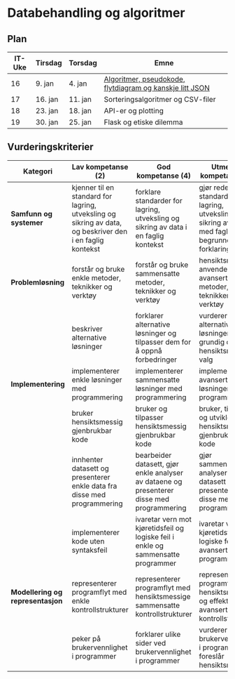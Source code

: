 # Databehandling og algoritmer

## Plan

| IT-Uke | Tirsdag | Torsdag | Emne                                        |
| ------ | ------- | ------- | ------------------------------------------- |
| 16     | 9. jan  | 4. jan  | [Algoritmer, pseudokode, flytdiagram og kanskje litt JSON](./algoritmer-pseudokode-og-flytdiagram.md.md) |
| 17     | 16. jan | 11. jan | Sorteringsalgoritmer og CSV-filer           |
| 18     | 23. jan | 18. jan | API-er og plotting                          |
| 19     | 30. jan | 25. jan | Flask og etiske dilemma                     |

## Vurderingskriterier


| Kategori                          | Lav kompetanse (2)                                                                                        | God kompetanse (4)                                                                         | Utmerket kompetanse (6)                                                                                      |
| --------------------------------- | --------------------------------------------------------------------------------------------------------- | ------------------------------------------------------------------------------------------ | ------------------------------------------------------------------------------------------------------------ |
| **Samfunn og systemer**           | kjenner til en standard for lagring, utveksling og sikring av data, og beskriver den i en faglig kontekst | forklare standarder for lagring, utveksling og sikring av data i en faglig kontekst        | gjør rede for standarder for lagring, utveksling og sikring av data med faglige begrunnelser og forklaringer |
| **Problemløsning**                | forstår og bruke enkle metoder, teknikker og verktøy                                                      | forstår og bruke sammensatte metoder, teknikker og verktøy                                 | hensiktsmessig anvende avanserte metoder, teknikker og verktøy                                               |
|                                   | beskriver alternative løsninger                                                                           | forklarer alternative løsninger og tilpasser dem for å oppnå forbedringer                  | vurderer alternative løsninger grundig og gjør hensiktsmessige valg                                          |
| **Implementering**                | implementerer enkle løsninger med programmering                                                           | implementerer sammensatte løsninger med programmering                                      | implementerer avanserte løsninger med programmering                                                          |
|                                   | bruker hensiktsmessig gjenbrukbar kode                                                                    | bruker og tilpasser hensiktsmessig gjenbrukbar kode                                        | bruker, tilpasser og utvikler hensiktsmessig gjenbrukbar kode                                                |
|                                   | innhenter datasett og presenterer enkle data fra disse med programmering                                  | bearbeider datasett, gjør enkle analyser av dataene og presenterer disse med programmering | gjør sammensatte analyser av datasett og presenterer disse med programmering                                 |
|                                   | implementerer kode uten syntaksfeil                                                                       | ivaretar vern mot kjøretidsfeil og logiske feil i enkle og sammensatte programmer          | ivaretar vern mot kjøretidsfeil og logiske feil i avanserte programmer                                       |
| **Modellering og representasjon** | representerer programflyt med enkle kontrollstrukturer                                                    | representerer programflyt med hensiktsmessige sammensatte kontrollstrukturer               | representerer programflyt med hensiktsmessige og effektive avanserte kontrollstrukturer                      |
|                                   | peker på brukervennlighet i programmer                                                                    | forklarer ulike sider ved brukervennlighet i programmer                                    | vurderer brukervennlighet i programmer og foreslår hensiktsmessige                                           |